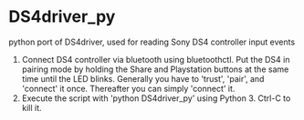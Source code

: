 # DS4driver_py
python port of DS4driver, used for reading Sony DS4 controller input events

1. Connect DS4 controller via bluetooth using bluetoothctl. Put the DS4 in pairing mode by holding the Share and Playstation buttons at the same time until the LED blinks. Generally you have to 'trust', 'pair', and 'connect' it once. Thereafter you can simply 'connect' it.
2. Execute the script with 'python DS4driver_py' using Python 3. Ctrl-C to kill it.

